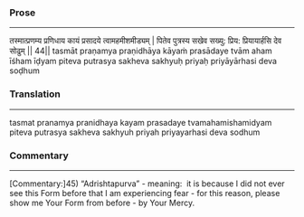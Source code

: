 ### Prose 
 --- 
तस्मात्प्रणम्य प्रणिधाय कायं
प्रसादये त्वामहमीशमीड्यम् |
पितेव पुत्रस्य सखेव सख्यु:
प्रिय: प्रियायार्हसि देव सोढुम् || 44||
tasmāt praṇamya praṇidhāya kāyaṁ
prasādaye tvām aham īśham īḍyam
piteva putrasya sakheva sakhyuḥ
priyaḥ priyāyārhasi deva soḍhum

### Translation 
 --- 
tasmat pranamya pranidhaya kayam prasadaye tvamahamishamidyam piteva putrasya sakheva sakhyuh priyah priyayarhasi deva sodhum

### Commentary 
 --- 
[Commentary:]45) “Adrishtapurva” - meaning:  it is because I did not ever see this Form before that I am experiencing fear - for this reason, please show me Your Form from before - by Your Mercy.